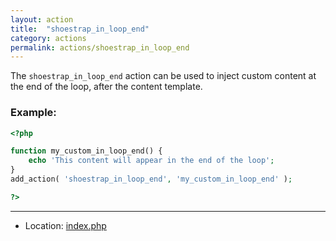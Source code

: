 ```yaml
---
layout: action
title:  "shoestrap_in_loop_end"
category: actions
permalink: actions/shoestrap_in_loop_end
---
```


The `shoestrap_in_loop_end` action can be used to inject custom content at the end of the loop, after the content template.

### Example:

```php
<?php

function my_custom_in_loop_end() {
	echo 'This content will appear in the end of the loop';
}
add_action( 'shoestrap_in_loop_end', 'my_custom_in_loop_end' );

?>
```

<hr>

* Location: [index.php](https://github.com/shoestrap/shoestrap/blob/master/index.php)